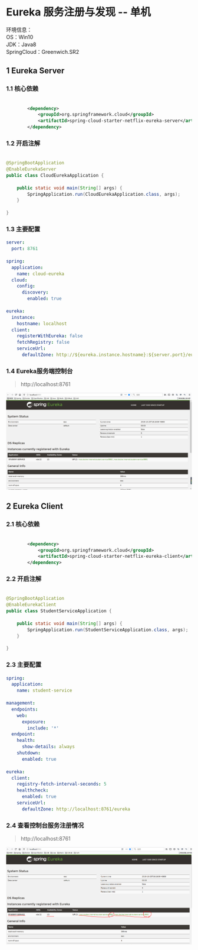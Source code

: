
# Eureka 服务注册与发现 -- 单机
 
 环境信息：      
 OS：Win10         
 JDK：Java8      
 SpringCloud：Greenwich.SR2      
 
## 1 Eureka Server
### 1.1 核心依赖 

```xml

        <dependency>
            <groupId>org.springframework.cloud</groupId>
            <artifactId>spring-cloud-starter-netflix-eureka-server</artifactId>
        </dependency>

```

### 1.2 开启注解 

```java

@SpringBootApplication
@EnableEurekaServer
public class CloudEurekaApplication {

	public static void main(String[] args) {
		SpringApplication.run(CloudEurekaApplication.class, args);
	}

}

```

### 1.3 主要配置 

```yaml
server:
  port: 8761

spring:
  application:
    name: cloud-eureka
  cloud:
    config:
      discovery:
        enabled: true

eureka:
  instance:
    hostname: localhost
  client:
    registerWithEureka: false
    fetchRegistry: false
    serviceUrl:
      defaultZone: http://${eureka.instance.hostname}:${server.port}/eureka/
```

### 1.4 Eureka服务端控制台

 > http://localhost:8761    

![binaryTree](../../n-images/eureka-server.PNG "binaryTree")

## 2 Eureka Client
### 2.1 核心依赖 

```xml

        <dependency>
			<groupId>org.springframework.cloud</groupId>
			<artifactId>spring-cloud-starter-netflix-eureka-client</artifactId>
		</dependency>

```
### 2.2 开启注解 

```java

@SpringBootApplication
@EnableEurekaClient
public class StudentServiceApplication {

    public static void main(String[] args) {
        SpringApplication.run(StudentServiceApplication.class, args);
    }

}

```

### 2.3 主要配置 

```yaml
spring:
  application:
    name: student-service

management:
  endpoints:
    web:
      exposure:
        include: '*'
  endpoint:
    health:
      show-details: always
    shutdown:
      enabled: true

eureka:
  client:
    registry-fetch-interval-seconds: 5
    healthcheck:
      enabled: true
    serviceUrl:
      defaultZone: http://localhost:8761/eureka
```

### 2.4 查看控制台服务注册情况
  > http://localhost:8761   
 
 
 
 ![binaryTree](../../n-images/eureka-client.PNG "binaryTree")


